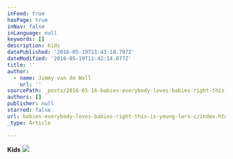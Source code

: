 ```yaml
---
inFeed: true
hasPage: true
inNav: false
inLanguage: null
keywords: []
description: Kids
datePublished: '2016-05-19T11:43:18.797Z'
dateModified: '2016-05-19T11:43:14.077Z'
title: ''
author:
  - name: Jimmy van de Wall
    url: ''
sourcePath: _posts/2016-05-16-babies-everybody-loves-babies-right-this-is-young-lars-c.md
authors: []
publisher: null
starred: false
url: babies-everybody-loves-babies-right-this-is-young-lars-c/index.html
_type: Article

---
```

**Kids**
![](https://the-grid-user-content.s3-us-west-2.amazonaws.com/a60a8d68-62cb-4b8e-8fc3-74f0b52dc83a.jpg)